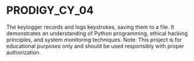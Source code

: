 # PRODIGY_CY_04
The keylogger records and logs keystrokes, saving them to a file. It demonstrates an understanding of Python programming, ethical hacking principles, and system monitoring techniques. Note: This project is for educational purposes only and should be used responsibly with proper authorization.
